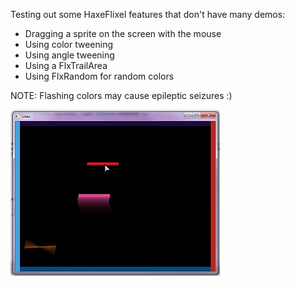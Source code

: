 Testing out some HaxeFlixel features that don't have many demos:

-  Dragging a sprite on the screen with the mouse
-  Using color tweening
-  Using angle tweening
-  Using a FlxTrailArea
-  Using FlxRandom for random colors

NOTE: Flashing colors may cause epileptic seizures :)

![screenshot](https://github.com/Kentko/Lines/blob/master/Lines.jpg)



